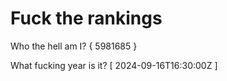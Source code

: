 # Fuck the rankings

Who the hell am I?
{ 5981685 }

What fucking year is it?
[ 2024-09-16T16:30:00Z ]
